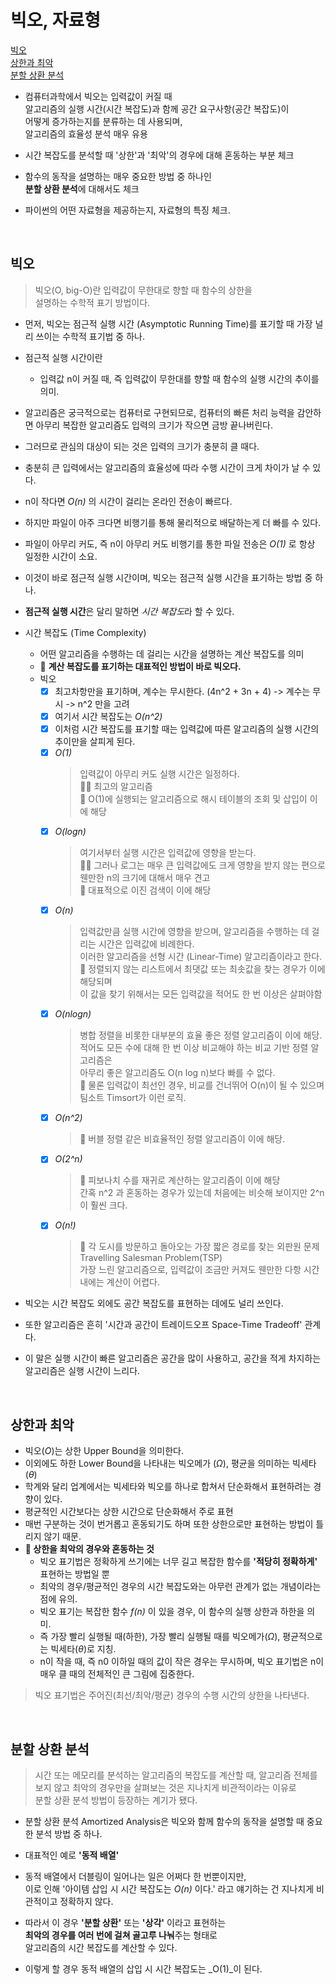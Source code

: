 # 빅오, 자료형

[빅오](#id-section1)<br>
[상한과 최악](#id-section2)<br>
[분할 상환 분석](#id-section3)<br>



- 컴퓨터과학에서 빅오는 입력값이 커질 때 <br>
  알고리즘의 실행 시간(시간 복잡도)과 함께 공간 요구사항(공간 복잡도)이 <br>
  어떻게 증가하는지를 분류하는 데 사용되며, <br>
  알고리즘의 효율성 분석 매우 유용
  
- 시간 복잡도를 분석할 때 '상한'과 '최악'의 경우에 대해 혼동하는 부분 체크
- 함수의 동작을 설명하는 매우 중요한 방법 중 하나인 <br>
  **분할 상환 분석**에 대해서도 체크
  
- 파이썬의 어떤 자료형을 제공하는지, 자료형의 특징 체크.

<br>
<div id='id-section1'/>

## 빅오
> 빅오(O, big-O)란 입력값이 무한대로 향할 때 함수의 상한을 <br> 
> 설명하는 수학적 표기 방법이다.

- 먼저, 빅오는 점근적 실행 시간 (Asymptotic Running Time)를 표기할 때 가장 널리 쓰이는 수학적 표기법 중 하나.
- 점근적 실행 시간이란
    - 입력값 n이 커질 때, 즉 입력값이 무한대를 향할 때 함수의 실행 시간의 추이를 의미.
    
- 알고리즘은 궁극적으로는 컴퓨터로 구현되므로, 컴퓨터의 빠른 처리 능력을 감안하면 아무리 복잡한 알고리즘도 입력의 크기가 작으면 금방 끝나버린다.
- 그러므로 관심의 대상이 되는 것은 입력의 크기가 충분히 클 때다.
- 충분히 큰 입력에서는 알고리즘의 효율성에 따라 수행 시간이 크게 차이가 날 수 있다.
- n이 작다면 *O(n)* 의 시간이 걸리는 온라인 전송이 빠르다.
- 하지만 파일이 아주 크다면 비행기를 통해 물리적으로 배달하는게 더 빠를 수 있다.
- 파일이 아무리 커도, 즉 n이 아무리 커도 비행기를 통한 파일 전송은 *O(1)* 로 항상 일정한 시간이 소요.
- 이것이 바로 점근적 실행 시간이며, 빅오는 점근적 실행 시간을 표기하는 방법 중 하나.
- **점근적 실행 시간**은 달리 말하면 *시간 복잡도*라 할 수 있다.
- 시간 복잡도 (Time Complexity)
  - 어떤 알고리즘을 수행하는 데 걸리는 시간을 설명하는 계산 복잡도를 의미
  - 🚀 **계산 복잡도를 표기하는 대표적인 방법이 바로 빅오다.**
  - 빅오
    - [x] 최고차항만을 표기하며, 계수는 무시한다. (4n^2 + 3n + 4) -> 계수는 무시 -> n^2 만을 고려
    - [x] 여기서 시간 복잡도는 _O(n^2)_
    - [x] 이처럼 시간 복잡도를 표기할 때는 입력값에 따른 알고리즘의 실행 시간의 추이만을 살피게 된다.
    - [x] _O(1)_  
        > 입력값이 아무리 커도 실행 시간은 일정하다. <br>
        👍🏻 최고의 알고리즘 <br>
        🔎 O(1)에 실행되는 알고리즘으로 해시 테이블의 조회 및 삽입이 이에 해당
    - [x] _O(logn)_  
        > 여기서부터 실행 시간은 입력값에 영향을 받는다. <br>
        👌🏻 그러나 로그는 매우 큰 입력값에도 크게 영향을 받지 않는 편으로 웬만한 n의 크기에 대해서 매우 견고 <br>
        🔎 대표적으로 이진 검색이 이에 해당   
    - [x] _O(n)_  
        > 입력값만큼 실행 시간에 영향을 받으며, 알고리즘을 수행하는 데 걸리는 시간은 입력값에 비례한다. <br>
        이러한 알고리즘을 선형 시간 (Linear-Time) 알고리즘이라고 한다. <br>
        🔎 정렬되지 않는 리스트에서 최댓값 또는 최솟값을 찾는 경우가 이에 해당되며 <br>
            이 값을 찾기 위해서는 모든 입력값을 적어도 한 번 이상은 살펴야함 
    - [x] _O(nlogn)_  
        > 병합 정렬을 비롯한 대부분의 효율 좋은 정렬 알고리즘이 이에 해당. <br>
        적어도 모든 수에 대해 한 번 이상 비교해야 하는 비교 기반 정렬 알고리즘은 <br>
        아무리 좋은 알고리즘도 O(n log n)보다 빠를 수 없다. <br>
        🔎 물론 입력값이 최선인 경우, 비교를 건너뛰어 O(n)이 될 수 있으며 팀소트 Timsort가 이런 로직.
    - [x] _O(n^2)_  
        > 🔎 버블 정렬 같은 비효율적인 정렬 알고리즘이 이에 해당.
    - [x] _O(2^n)_  
        > 🔎 피보나치 수를 재귀로 계산하는 알고리즘이 이에 해당 <br>
         간혹 n^2 과 혼동하는 경우가 있는데 처음에는 비슷해 보이지만 2^n이 훨씬 크다. <br>
    - [x] _O(n!)_  
        > 🔎 각 도시를 방문하고 돌아오는 가장 짧은 경로를 찾는 외판원 문제 Travelling Salesman Problem(TSP) <br>
             가장 느린 알고리즘으로, 입력값이 조금만 커져도 웬만한 다항 시간 내에는 계산이 어렵다. <br>
       
- 빅오는 시간 복잡도 외에도 공간 복잡도를 표현하는 데에도 널리 쓰인다.
- 또한 알고리즘은 흔히 '시간과 공간이 트레이드오프 Space-Time Tradeoff' 관계다.
- 이 말은 실행 시간이 빠른 알고리즘은 공간을 많이 사용하고, 공간을 적게 차지하는 알고리즘은 실행 시간이 느리다.

<br>
<div id='id-section2'/>

## 상한과 최악
- 빅오(_O_)는 상한 Upper Bound을 의미한다.
- 이외에도 하한 Lower Bound을 나타내는 빅오메가 (_Ω_), 평균을 의미하는 빅세타 (_θ_)
- 학계와 달리 업계에서는 빅세타와 빅오를 하나로 합쳐서 단순화해서 표현하려는 경향이 있다.
- 평균적인 시간보다는 상한 시간으로 단순화해서 주로 표현
- 매번 구분하는 것이 번거롭고 혼동되기도 하며 또한 상한으로만 표현하는 방법이 틀리지 않기 때문.
- **🤔 상한을 최악의 경우와 혼동하는 것**
  - 빅오 표기법은 정확하게 쓰기에는 너무 길고 복잡한 함수를 **'적당히 정확하게'** 표현하는 방법일 뿐
  - 최악의 경우/평균적인 경우의 시간 복잡도와는 아무런 관계가 없는 개념이라는 점에 유의.
  - 빅오 표기는 복잡한 함수 _f(n)_ 이 있을 경우, 이 함수의 실행 상한과 하한을 의미.
  - 즉 가장 빨리 실행될 때(하한), 가장 빨리 실행될 때를 빅오메가(_Ω_), 평균적으로는 빅세타(_θ_)로 지칭.
  - n이 작을 때, 즉 n0 이하일 때의 값이 작은 경우는 무시하며, 빅오 표기법은 n이 매우 클 때의 전체적인 큰 그림에 집중한다.
  
> 빅오 표기법은 주어진(최선/최악/평균) 경우의 수행 시간의 상한을 나타낸다.
 
<br>
<div id='id-section3'/>

## 분할 상환 분석
> 시간 또는 메모리를 분석하는 알고리즘의 복잡도를 계산할 때, 알고리즘 전체를<br>
> 보지 않고 최악의 경우만을 살펴보는 것은 지나치게 비관적이라는 이유로<br>
> 분할 상환 분석 방법이 등장하는 계기가 됐다.
- 분할 상환 분석 Amortized Analysis은 빅오와 함께 함수의 동작을 설명할 때 중요한 분석 방법 중 하나.
- 대표적인 예로 **'동적 배열'**
- 동적 배열에서 더블링이 일어나는 일은 어쩌다 한 번뿐이지만, <br>
  이로 인해 '아이템 삽입 시 시간 복잡도는 _O(n)_ 이다.' 라고 얘기하는 건 지나치게 비관적이고 정확하지 않다.
  
- 따라서 이 경우 **'분할 상환'** 또는 **'상각'** 이라고 표현하는 <br>
  **최악의 경우를 여러 번에 걸쳐 골고루 나눠**주는 형태로 <br>
  알고리즘의 시간 복잡도를 계산할 수 있다.
  
- 이렇게 할 경우 동적 배열의 삽입 시 시간 복잡도는 _O(1)_이 된다.
